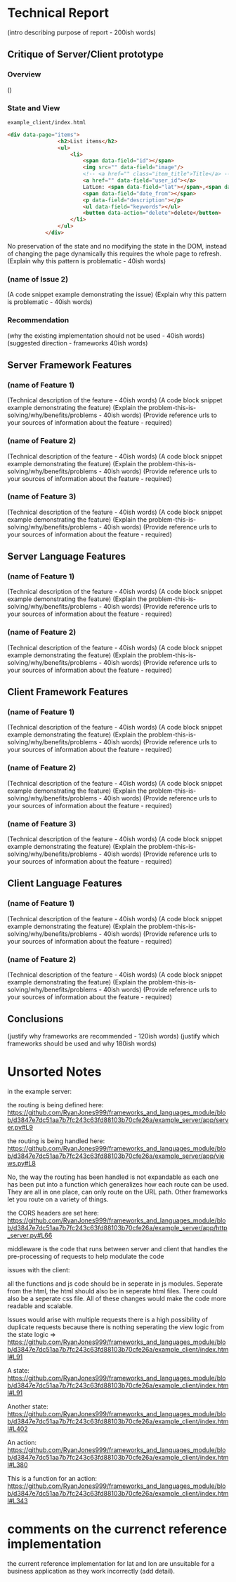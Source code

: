 Technical Report
================

(intro describing purpose of report - 200ish words)


Critique of Server/Client prototype
---------------------

### Overview
()

### State and View
`example_client/index.html`
```html
<div data-page="items">
				<h2>List items</h2>
				<ul>
					<li>
						<span data-field="id"></span>
						<img src="" data-field="image"/>
						<!-- <a href="" class="item_title">Title</a> -->
						<a href="" data-field="user_id"></a>
						LatLon: <span data-field="lat"></span>,<span data-field="lon"></span>
						<span data-field="date_from"></span>
						<p data-field="description"></p>
						<ul data-field="keywords"></ul>
						<button data-action="delete">delete</button>
					</li>
				</ul>
			</div>
```
No preservation of the state and no modifying the state in the DOM, instead of changing the page dynamically this requires the whole page to refresh.
(Explain why this pattern is problematic - 40ish words)


### (name of Issue 2)

(A code snippet example demonstrating the issue)
(Explain why this pattern is problematic - 40ish words)

### Recommendation
(why the existing implementation should not be used - 40ish words)
(suggested direction - frameworks 40ish words)


Server Framework Features
-------------------------

### (name of Feature 1)

(Technical description of the feature - 40ish words)
(A code block snippet example demonstrating the feature)
(Explain the problem-this-is-solving/why/benefits/problems - 40ish words)
(Provide reference urls to your sources of information about the feature - required)


### (name of Feature 2)

(Technical description of the feature - 40ish words)
(A code block snippet example demonstrating the feature)
(Explain the problem-this-is-solving/why/benefits/problems - 40ish words)
(Provide reference urls to your sources of information about the feature - required)


### (name of Feature 3)

(Technical description of the feature - 40ish words)
(A code block snippet example demonstrating the feature)
(Explain the problem-this-is-solving/why/benefits/problems - 40ish words)
(Provide reference urls to your sources of information about the feature - required)


Server Language Features
-----------------------

### (name of Feature 1)

(Technical description of the feature - 40ish words)
(A code block snippet example demonstrating the feature)
(Explain the problem-this-is-solving/why/benefits/problems - 40ish words)
(Provide reference urls to your sources of information about the feature - required)


### (name of Feature 2)

(Technical description of the feature - 40ish words)
(A code block snippet example demonstrating the feature)
(Explain the problem-this-is-solving/why/benefits/problems - 40ish words)
(Provide reference urls to your sources of information about the feature - required)



Client Framework Features
-------------------------

### (name of Feature 1)

(Technical description of the feature - 40ish words)
(A code block snippet example demonstrating the feature)
(Explain the problem-this-is-solving/why/benefits/problems - 40ish words)
(Provide reference urls to your sources of information about the feature - required)


### (name of Feature 2)

(Technical description of the feature - 40ish words)
(A code block snippet example demonstrating the feature)
(Explain the problem-this-is-solving/why/benefits/problems - 40ish words)
(Provide reference urls to your sources of information about the feature - required)


### (name of Feature 3)

(Technical description of the feature - 40ish words)
(A code block snippet example demonstrating the feature)
(Explain the problem-this-is-solving/why/benefits/problems - 40ish words)
(Provide reference urls to your sources of information about the feature - required)


Client Language Features
------------------------

### (name of Feature 1)

(Technical description of the feature - 40ish words)
(A code block snippet example demonstrating the feature)
(Explain the problem-this-is-solving/why/benefits/problems - 40ish words)
(Provide reference urls to your sources of information about the feature - required)

### (name of Feature 2)

(Technical description of the feature - 40ish words)
(A code block snippet example demonstrating the feature)
(Explain the problem-this-is-solving/why/benefits/problems - 40ish words)
(Provide reference urls to your sources of information about the feature - required)



Conclusions
-----------

(justify why frameworks are recommended - 120ish words)
(justify which frameworks should be used and why 180ish words)


Unsorted Notes
=============

in the example server:
 
 the routing is being defined here: https://github.com/RyanJones999/frameworks_and_languages_module/blob/d3847e7dc51aa7b7fc243c63fd88103b70cfe26a/example_server/app/server.py#L9

 the routing is being handled here: https://github.com/RyanJones999/frameworks_and_languages_module/blob/d3847e7dc51aa7b7fc243c63fd88103b70cfe26a/example_server/app/views.py#L8

 No, the way the routing has been handled is not expandable as each one has been put into a function which generalizes how each route can be used. They are all in one place, can only route on the URL path. Other frameworks let you route on a variety of things.

 the CORS headers are set here: https://github.com/RyanJones999/frameworks_and_languages_module/blob/d3847e7dc51aa7b7fc243c63fd88103b70cfe26a/example_server/app/http_server.py#L66

 middleware is the code that runs between server and client that handles the pre-processing of requests to help modulate the code 

 issues with the client:

 all the functions and js code should be in seperate in js modules. Seperate from the html, the html should also be in seperate html files. There could also be a seperate css file. All of these changes would make the code more readable and scalable. 
 
 Issues would arise with multiple requests there is a high possibility of duplicate requests because there is nothing seperating the view logic from the state logic => https://github.com/RyanJones999/frameworks_and_languages_module/blob/d3847e7dc51aa7b7fc243c63fd88103b70cfe26a/example_client/index.html#L91

A state: https://github.com/RyanJones999/frameworks_and_languages_module/blob/d3847e7dc51aa7b7fc243c63fd88103b70cfe26a/example_client/index.html#L91

Another state: https://github.com/RyanJones999/frameworks_and_languages_module/blob/d3847e7dc51aa7b7fc243c63fd88103b70cfe26a/example_client/index.html#L402

An action: https://github.com/RyanJones999/frameworks_and_languages_module/blob/d3847e7dc51aa7b7fc243c63fd88103b70cfe26a/example_client/index.html#L380

This is a function for an action: https://github.com/RyanJones999/frameworks_and_languages_module/blob/d3847e7dc51aa7b7fc243c63fd88103b70cfe26a/example_client/index.html#L343


comments on the currenct reference implementation
=========
the current reference implementation for lat and lon are unsuitable for a business application as they work incorrectly (add detail).